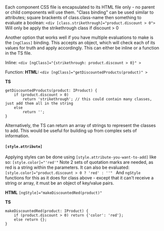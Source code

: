 Each component CSS file is encapsulated to its HTML file only - no parent or child components will use them.
"Class binding" can be used similar to attributes; square brackents of class.class-name then something to evaluate a boolean:
`<div [class.strikethrough]="product.discount > 0">`
Will only be apply the strikethrough class if discount > 0

Another option that works well if you have multiple evaluations to make is the `[ngClass]` binding.  This accepts an object, which will check each of its values for truth and apply accordingly.  This can either be inline or a function in the TS file.

Inline:
`<div [ngClass]="{strikethrough: product.discount > 0}" >`

Function:
**HTML:**
`<div [ngClass]="getDiscountedProducts(product)" >`

**TS**
```
getDiscountedProducts(product: IProduct) {
    if (product.discount > 0) 
        return 'strikethrough'; // this could contain many classes, just add them all in the string
    else
        return '';
}
```

Alternatively, the TS can return an array of strings to represent the classes to add.  This would be useful for building up from complex sets of information.

#### `[style.attribute]`

Applying styles can be done using `[style.attribute-you-want-to-add]` like so:
`[style.color]="'red'"`
Note 2 sets of quotation marks are needed, as red is a string within the parameters.  It can also be evaluated:
`[style.color]="product.discount > 0 ? 'red' : ''" `
And `ngStyle` functions for this as it does for class above - except that it can't receive a string or array, it must be an object of key/value pairs.

**HTML**
`[ngStyle]="makeDiscountedRed(product)"`

**TS**
```
makeDiscountedRed(product: IProduct) {
    if (product.discount > 0) return {'color': 'red'};
    else return {};
}
```
